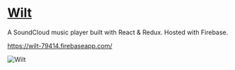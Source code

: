 # [Wilt](https://wilt-79414.firebaseapp.com/)

A SoundCloud music player built with React & Redux. Hosted with Firebase.

https://wilt-79414.firebaseapp.com/

![Wilt](https://firebasestorage.googleapis.com/v0/b/project-4767000521921178323.appspot.com/o/projects%2FScreen%20Shot%202016-11-24%20at%2021.12.50.png?alt=media&token=96e5275b-a8d5-416f-87f8-3d77667387a4)
